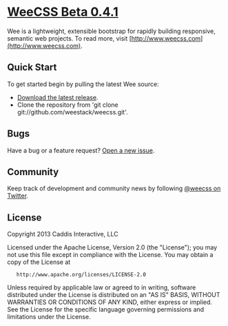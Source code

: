 # [WeeCSS Beta 0.4.1](https://github.com/weestack/weecss)

Wee is a lightweight, extensible bootstrap for rapidly building responsive, semantic web projects. To read more, visit [http://www.weecss.com](http://www.weecss.com).


## Quick Start

To get started begin by pulling the latest Wee source:

* [Download the latest release](https://github.com/weestack/weecss/archive/master.zip).
* Clone the repository from 'git clone git://github.com/weestack/weecss.git'.


## Bugs

Have a bug or a feature request? [Open a new issue](https://github.com/weestack/weecss/issues).


## Community

Keep track of development and community news by following [@weecss on Twitter](https://twitter.com/weecss).


## License

Copyright 2013 Caddis Interactive, LLC

   Licensed under the Apache License, Version 2.0 (the "License");
   you may not use this file except in compliance with the License.
   You may obtain a copy of the License at

       http://www.apache.org/licenses/LICENSE-2.0

   Unless required by applicable law or agreed to in writing, software
   distributed under the License is distributed on an "AS IS" BASIS,
   WITHOUT WARRANTIES OR CONDITIONS OF ANY KIND, either express or implied.
   See the License for the specific language governing permissions and
   limitations under the License.